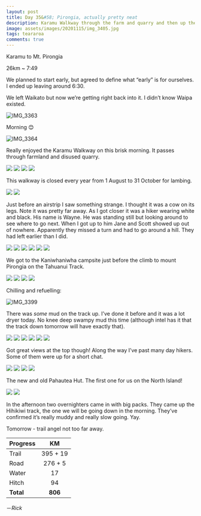 ```yaml
---
layout: post
title: Day 35&#58; Pirongia, actually pretty neat
description: Karamu Walkway through the farm and quarry and then up the Pirongia. Much better than I remembered.
image: assets/images/20201115/img_3405.jpg
tags: teararoa
comments: true
---
```


Karamu to Mt. Pirongia

26km ~ 7:49

We planned to start early, but agreed to define what “early” is for ourselves. I ended up leaving around 6:30. 

We left Waikato but now we’re getting right back into it. I didn’t know Waipa existed. 

![IMG_3363](/assets/images/20201115/img_3363.jpg)

Morning 😊

![IMG_3364](/assets/images/20201115/img_3364.jpg)

Really enjoyed the Karamu Walkway on this brisk morning. It passes through farmland and disused quarry. 

<div class="gallery" data-columns="2">
  <img src="/assets/images/20201115/img_3369.jpg">
  <img src="/assets/images/20201115/img_3372.jpg">
  <img src="/assets/images/20201115/img_3373.jpg">
  <img src="/assets/images/20201115/img_3375.jpg">
</div>

This walkway is closed every year from 1 August to 31 October for lambing. 

<div class="gallery" data-columns="2">
  <img src="/assets/images/20201115/img_3376.jpg">
  <img src="/assets/images/20201115/img_3377.jpg">
</div>

Just before an airstrip I saw something strange. I thought it was a cow on its legs. Note it was pretty far away. As I got closer it was a hiker wearing white and black. His name is Wayne. He was standing still but looking around to see where to go next. When I got up to him Jane and Scott showed up out of nowhere. Apparently they missed a turn and had to go around a hill. They had left earlier than I did. 

<div class="gallery" data-columns="2">
  <img src="/assets/images/20201115/img_3379.jpg">
  <img src="/assets/images/20201115/img_3385.jpg">
  <img src="/assets/images/20201115/img_3386.jpg">
  <img src="/assets/images/20201115/img_3388.jpg">
  <img src="/assets/images/20201115/img_3391.jpg">
  <img src="/assets/images/20201115/img_3394.jpg">
</div>

We got to the Kaniwhaniwha campsite just before the climb to mount Pirongia on the Tahuanui Track.

<div class="gallery" data-columns="2">
  <img src="/assets/images/20201115/img_3395.jpg">
  <img src="/assets/images/20201115/img_3396.jpg">
  <img src="/assets/images/20201115/img_3397.jpg">
  <img src="/assets/images/20201115/img_3398.jpg">
</div>

Chilling and refuelling:

![IMG_3399](/assets/images/20201115/img_3399.jpg)

There was _some_ mud on the track up. I’ve done it before and it was a lot dryer today. No knee deep swampy mud this time (although intel has it that the track down tomorrow will have exactly that).

<div class="gallery" data-columns="2">
  <img src="/assets/images/20201115/img_3400.jpg">
  <img src="/assets/images/20201115/img_3401.jpg">
  <img src="/assets/images/20201115/img_3402.jpg">
  <img src="/assets/images/20201115/img_3403.jpg">
  <img src="/assets/images/20201115/img_3404.jpg">
  <img src="/assets/images/20201115/img_3406.jpg">
</div>

Got great views at the top though! Along the way I’ve past many day hikers. Some of them were up for a short chat. 

<div class="gallery" data-columns="2">
  <img src="/assets/images/20201115/img_3413.jpg">
  <img src="/assets/images/20201115/img_3416.jpg">
  <img src="/assets/images/20201115/img_3417.jpg">
  <img src="/assets/images/20201115/img_3405.jpg">  
</div>

The new and old Pahautea Hut. The first one for us on the North Island!

<div class="gallery" data-columns="2">
  <img src="/assets/images/20201115/img_3419.jpg">
  <img src="/assets/images/20201115/img_3420.jpg">
</div>

In the afternoon two overnighters came in with big packs. They came up the Hihikiwi track, the one we will be going down in the morning. They’ve confirmed it’s really muddy and really slow going. Yay.


Tomorrow - trail angel not too far away. 

| Progress | KM |
| ---- |:----:|
| Trail | 395 + 19 |
| Road | 276 + 5 |
| Water | 17 |
| Hitch | 94 |
| **Total** | **806** |

－_Rick_